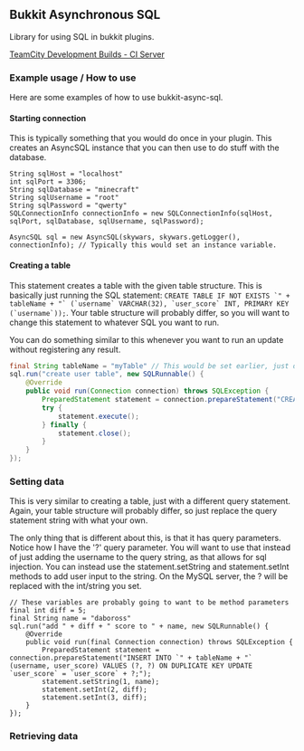 Bukkit Asynchronous SQL
-----------------------

Library for using SQL in bukkit plugins.

[TeamCity Development Builds - CI Server](http://ci.dabo.guru/p/BukkitAsyncSql)

### Example usage / How to use

Here are some examples of how to use bukkit-async-sql.

#### Starting connection

This is typically something that you would do once in your plugin. This creates an AsyncSQL instance that you can then use to do stuff with the database.

```
String sqlHost = "localhost"
int sqlPort = 3306;
String sqlDatabase = "minecraft"
String sqlUsername = "root"
String sqlPassword = "qwerty"
SQLConnectionInfo connectionInfo = new SQLConnectionInfo(sqlHost, sqlPort, sqlDatabase, sqlUsername, sqlPassword);

AsyncSQL sql = new AsyncSQL(skywars, skywars.getLogger(), connectionInfo); // Typically this would set an instance variable.
```

#### Creating a table
This statement creates a table with the given table structure. This is basically just running the SQL statement: ```CREATE TABLE IF NOT EXISTS `" + tableName + "` (`username` VARCHAR(32), `user_score` INT, PRIMARY KEY (`username`));```. Your table structure will probably differ, so you will want to change this statement to whatever SQL you want to run.

You can do something similar to this whenever you want to run an update without registering any result.
```java
final String tableName = "myTable" // This would be set earlier, just declaring it here for example
sql.run("create user table", new SQLRunnable() {
    @Override
    public void run(Connection connection) throws SQLException {
        PreparedStatement statement = connection.prepareStatement("CREATE TABLE IF NOT EXISTS `" + tableName + "` (`username` VARCHAR(32), `user_score` INT, PRIMARY KEY (`username`));");
        try {
            statement.execute();
        } finally {
            statement.close();
        }
    }
});
```

### Setting data
This is very similar to creating a table, just with a different query statement. Again, your table structure will probably differ, so just replace the query statement string with what your own.

The only thing that is different about this, is that it has query parameters. Notice how I have the '?' query parameter. You will want to use that instead of just adding the username to the query string, as that allows for sql injection. You can instead use the statement.setString and statement.setInt methods to add user input to the string. On the MySQL server, the ? will be replaced with the int/string you set.

```
// These variables are probably going to want to be method parameters
final int diff = 5;
final String name = "daboross"
sql.run("add " + diff + " score to " + name, new SQLRunnable() {
    @Override
    public void run(final Connection connection) throws SQLException {
        PreparedStatement statement = connection.prepareStatement("INSERT INTO `" + tableName + "` (username, user_score) VALUES (?, ?) ON DUPLICATE KEY UPDATE `user_score` = `user_score` + ?;");
        statement.setString(1, name);
        statement.setInt(2, diff);
        statement.setInt(3, diff);
    }
});
```

### Retrieving data
